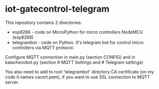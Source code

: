 # iot-gatecontrol-telegram

This repository contains 2 directories:
- esp8266 - code on MicroPython for micro controllers NodeMCU (esp8266)
- telegrambot - code on Python. It's telegram bot for control micro controllers via MQTT protocol.

Configure MQTT connection in main.py (section CONFIG) and in kalachevobot.py (section # MQTT Settings and # Telegram settings)

You also need to add to root 'telegrambot' directory CA certificate (on my code it names cacert.pem), if you want to use SSL connection to MQTT server.

